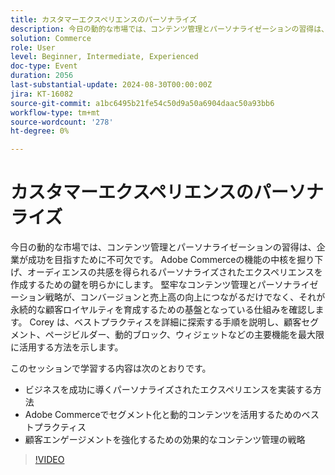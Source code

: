 ```yaml
---
title: カスタマーエクスペリエンスのパーソナライズ
description: 今日の動的な市場では、コンテンツ管理とパーソナライゼーションの習得は、企業が成功を目指すために不可欠です。 Adobe Commerceの機能の中核を掘り下げ、オーディエンスの共感を得られるパーソナライズされたエクスペリエンスを作成するための鍵を明らかにします。 堅牢なコンテンツ管理とパーソナライゼーション戦略が、コンバージョンと売上高の向上につながるだけでなく、それが永続的な顧客ロイヤルティを育成するための基盤となっている仕組みを確認します。 Corey は、ベストプラクティスを詳細に探索する手順を説明し、顧客セグメント、ページビルダー、動的ブロック、ウィジェットなどの主要機能を最大限に活用する方法を示します。 このセッションでは、ビジネスサクセスを促進するパーソナライズされたエクスペリエンスを実装する方法を学びます。Adobe Commerce Strategies でセグメント化と動的コンテンツを活用するためのベストプラクティス効果的なコンテンツ管理を行い、カスタマーエンゲージメントを強化するためのベストプラクティス
solution: Commerce
role: User
level: Beginner, Intermediate, Experienced
doc-type: Event
duration: 2056
last-substantial-update: 2024-08-30T00:00:00Z
jira: KT-16082
source-git-commit: a1bc6495b21fe54c50d9a50a6904daac50a93bb6
workflow-type: tm+mt
source-wordcount: '278'
ht-degree: 0%

---
```



# カスタマーエクスペリエンスのパーソナライズ

今日の動的な市場では、コンテンツ管理とパーソナライゼーションの習得は、企業が成功を目指すために不可欠です。 Adobe Commerceの機能の中核を掘り下げ、オーディエンスの共感を得られるパーソナライズされたエクスペリエンスを作成するための鍵を明らかにします。 堅牢なコンテンツ管理とパーソナライゼーション戦略が、コンバージョンと売上高の向上につながるだけでなく、それが永続的な顧客ロイヤルティを育成するための基盤となっている仕組みを確認します。 Corey は、ベストプラクティスを詳細に探索する手順を説明し、顧客セグメント、ページビルダー、動的ブロック、ウィジェットなどの主要機能を最大限に活用する方法を示します。

このセッションで学習する内容は次のとおりです。

* ビジネスを成功に導くパーソナライズされたエクスペリエンスを実装する方法
* Adobe Commerceでセグメント化と動的コンテンツを活用するためのベストプラクティス
* 顧客エンゲージメントを強化するための効果的なコンテンツ管理の戦略

>[!VIDEO](https://video.tv.adobe.com/v/3456941/?learn=on&captions=jpn)
